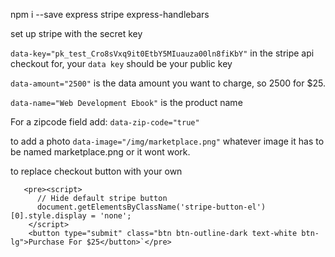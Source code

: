 npm i --save express stripe express-handlebars

set up stripe with the secret key

`data-key="pk_test_Cro8sVxq9it0EtbY5MIuauza00ln8fiKbY"`
in the stripe api checkout for, your `data key` should be your public key

`data-amount="2500"` is the data amount you want to charge, so 2500 for $25.

`data-name="Web Development Ebook"` is the product name

For a zipcode field add: `data-zip-code="true"`

to add a photo `data-image="/img/marketplace.png"`
whatever image it has to be named marketplace.png or it wont work.

to replace checkout button with your own

       <pre><script>
          // Hide default stripe button
          document.getElementsByClassName('stripe-button-el')[0].style.display = 'none';
        </script>
        <button type="submit" class="btn btn-outline-dark text-white btn-lg">Purchase For $25</button>`</pre>